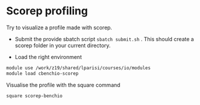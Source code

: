 # Scorep profiling

Try to visualize a profile made with scorep.

- Submit the provide sbatch script `sbatch submit.sh` . This should create a scorep folder in your current directory.

- Load the right environment

```bash
module use /work/z19/shared/lparisi/courses/io/modules
module load cbenchio-scorep
```

Visualise the profile with the square command

```bash
square scorep-benchio
```

